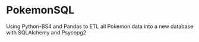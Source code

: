 # PokemonSQL
Using Python-BS4 and Pandas to ETL all Pokemon data into a new database with SQLAlchemy and Psycopg2
